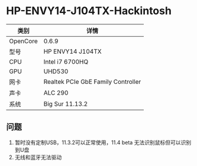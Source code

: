 # HP-ENVY14-J104TX-Hackintosh
|类别|详情|
|----------|----------|
|OpenCore|0.6.9|
|型号|HP ENVY14 J104TX|
|CPU|Intel i7 6700HQ|
|GPU|UHD530|
|网卡|Realtek PCIe GbE Family Controller |
|声卡|ALC 290|
|系统|Big Sur 11.13.2|

## 问题
1. 暂时没有定制USB，11.3.2可以正常使用，11.4 beta 无法识别鼠标但可以识别到U盘
2. 无线和蓝牙无法驱动
